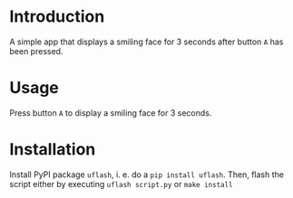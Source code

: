 # Introduction
A simple app that displays a smiling face for 3 seconds after button `A` has been pressed.


# Usage
Press button `A` to display a smiling face for 3 seconds.


# Installation
Install PyPI package `uflash`, i. e. do a `pip install uflash`. Then, flash the script either by executing `uflash script.py` or `make install`


